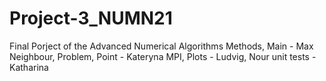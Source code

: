 # Project-3_NUMN21
Final Porject of the Advanced Numerical Algorithms
Methods, Main - Max
Neighbour, Problem, Point - Kateryna
MPI, Plots - Ludvig, Nour
unit tests - Katharina
